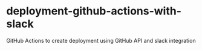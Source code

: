 # deployment-github-actions-with-slack
GitHub Actions to create deployment using GitHub API and slack integration

